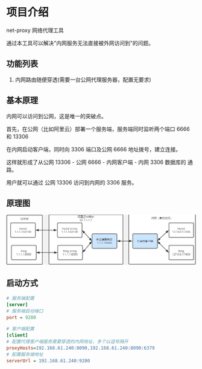 # 项目介绍

net-proxy 网络代理工具

通过本工具可以解决"内网服务无法直接被外网访问到"的问题。  

## 功能列表
1. 内网路由随便穿透(需要一台公网代理服务器，配置无要求)

## 基本原理

内网可以访问到公网，这是唯一的突破点。

首先，在公网（比如阿里云）部署一个服务端，服务端同时监听两个端口 6666 和 13306

在内网启动客户端，同时向 3306 端口及公网 6666 地址拨号，建立连接。

这样就形成了从公网 13306 - 公网 6666 - 内网客户端 - 内网 3306 数据库的 通路。

用户就可以通过 公网 13306 访问到内网的 3306 服务。

## 原理图

![proxy.png](proxy.png)

## 启动方式
```ini
# 服务端配置
[server]
# 服务端启动端口
port = 9200 
```

```ini
# 客户端配置
[client]
# 配置代理客户端服务需要穿透的内网地址，多个以逗号隔开
proxyHosts=192.168.61.240:8090,192.168.61.240:8090:6379     
# 配置服务端地址
serverUrl = 192.168.61.240:9200
```

